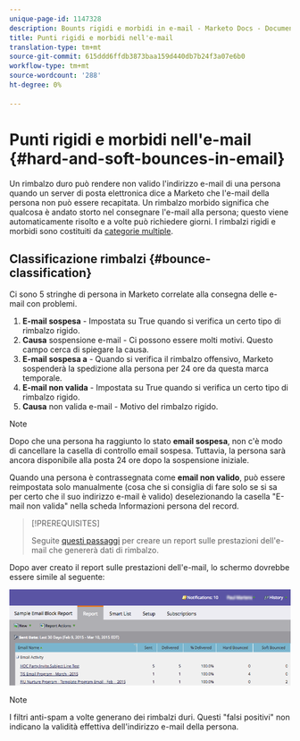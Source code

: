 ```yaml
---
unique-page-id: 1147328
description: Bounts rigidi e morbidi in e-mail - Marketo Docs - Documentazione prodotto
title: Punti rigidi e morbidi nell'e-mail
translation-type: tm+mt
source-git-commit: 615ddd6ffdb3873baa159d440db7b24f3a07e6b0
workflow-type: tm+mt
source-wordcount: '288'
ht-degree: 0%

---
```



# Punti rigidi e morbidi nell&#39;e-mail {#hard-and-soft-bounces-in-email}

Un rimbalzo duro può rendere non valido l&#39;indirizzo e-mail di una persona quando un server di posta elettronica dice a Marketo che l&#39;e-mail della persona non può essere recapitata. Un rimbalzo morbido significa che qualcosa è andato storto nel consegnare l&#39;e-mail alla persona; questo viene automaticamente risolto e a volte può richiedere giorni. I rimbalzi rigidi e morbidi sono costituiti da [categorie multiple](https://nation.marketo.com/t5/Knowledgebase/Maintaining-a-Directory-of-Leads-Bouncing-Emails/ta-p/300838).

## Classificazione rimbalzi {#bounce-classification}

Ci sono 5 stringhe di persona in Marketo correlate alla consegna delle e-mail con problemi.

1. **E-mail sospesa**  - Impostata su True quando si verifica un certo tipo di rimbalzo rigido.
1. **Causa**  sospensione e-mail - Ci possono essere molti motivi. Questo campo cerca di spiegare la causa.
1. **E-mail sospesa a**  - Quando si verifica il rimbalzo offensivo, Marketo sospenderà la spedizione alla persona per 24 ore da questa marca temporale.
1. **E-mail non valida**  - Impostata su True quando si verifica un certo tipo di rimbalzo rigido.
1. **Causa**  non valida e-mail - Motivo del rimbalzo rigido.

>[!NOTE]
>
>Dopo che una persona ha raggiunto lo stato **email sospesa**, non c&#39;è modo di cancellare la casella di controllo email sospesa. Tuttavia, la persona sarà ancora disponibile alla posta 24 ore dopo la sospensione iniziale.
>
>Quando una persona è contrassegnata come **email non valido**, può essere reimpostata solo manualmente (cosa che si consiglia di fare solo se si sa per certo che il suo indirizzo e-mail è valido) deselezionando la casella &quot;E-mail non valida&quot; nella scheda Informazioni persona del record.

>[!PREREQUISITES]
>
>Seguite [questi passaggi](/help/marketo/product-docs/email-marketing/email-programs/email-program-data/email-performance-report.md) per creare un report sulle prestazioni dell&#39;e-mail che genererà dati di rimbalzo.

Dopo aver creato il report sulle prestazioni dell&#39;e-mail, lo schermo dovrebbe essere simile al seguente:

![](assets/soft-hard-bounce.png)

>[!NOTE]
>
>I filtri anti-spam a volte generano dei rimbalzi duri. Questi &quot;falsi positivi&quot; non indicano la validità effettiva dell&#39;indirizzo e-mail della persona.
